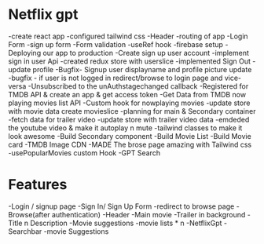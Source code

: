# Netflix gpt

-create react app
-configured tailwind css
-Header
-routing of app
-Login Form
-sign up form
-Form validation
-useRef hook
-firebase setup
-Deploying our app to production
-Create sign up user account
-implement sign in user Api
-created redux store with userslice
-implemented Sign Out
-update profile
-Bugfix- Signup user displayname and profile picture update
-bugfix  - if user is not logged in redirect/browse to login page and vice-versa
-Unsubscribed to the unAuthstagechanged callback
-Registered for TMDB API & create an app & get access token
-Get Data from TMDB now playing movies list API
-Custom hook for nowplaying movies
-update store with movie data
create movieslice
-planning for main & Secondary container
-fetch data for trailer video
-update store with trailer video data
-emdeded the youtube video & make it autoplay n mute
-tailwind classes to make it look awesome
-Build Secondary component
-Build Movie List
-Build Movie card
-TMDB Image CDN
-MADE The brose page amazing with Tailwind css
-usePopularMovies custom Hook
-GPT Search




# Features
-Login / signup page
    -Sign In/ Sign Up Form
    -redirect to browse page
-Browse(after authentication)
    -Header
    -Main movie
        -Trailer in background
        -Title n Description
        -Movie suggestions
            -movie lists * n
-NetflixGpt
    -Searchbar
    -movie Suggestions